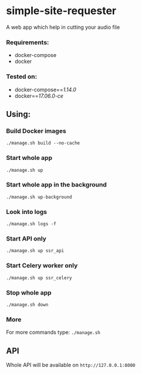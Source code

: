 # simple-site-requester
A web app which help in cutting your audio file

### Requirements:
  * docker-compose
  * docker

### Tested on:
  * docker-compose==*1.14.0*
  * docker==*17.06.0-ce*
  
## Using:
  ### Build Docker images
    ./manage.sh build --no-cache
  ### Start whole app
    ./manage.sh up
  ### Start whole app in the background
    ./manage.sh up-background
  ### Look into logs
    ./manage.sh logs -f
  ### Start API only
    ./manage.sh up ssr_api
  ### Start Celery worker only
    ./manage.sh up ssr_celery
  ### Stop whole app
    ./manage.sh down
  ### More
  For more commands type:
   `./manage.sh`
   
 ## API
 Whole API will be available on `http://127.0.0.1:8000`

 
